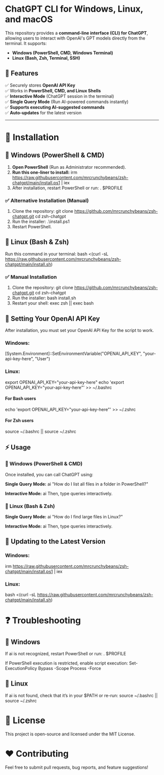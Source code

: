 # ChatGPT CLI for Windows, Linux, and macOS

This repository provides a **command-line interface (CLI) for ChatGPT**, allowing users to interact with OpenAI's GPT models directly from the terminal. It supports:
- **Windows (PowerShell, CMD, Windows Terminal)**
- **Linux (Bash, Zsh, Terminal, SSH)**

## 🚀 Features
✅ Securely stores **OpenAI API Key**  
✅ Works in **PowerShell, CMD, and Linux Shells**  
✅ **Interactive Mode** (ChatGPT session in the terminal)  
✅ **Single Query Mode** (Run AI-powered commands instantly)  
✅ **Supports executing AI-suggested commands**  
✅ **Auto-updates** for the latest version  

---

# 📌 Installation

## 🔹 Windows (PowerShell & CMD)
1. **Open PowerShell** (Run as Administrator recommended).
2. **Run this one-liner to install:**
   irm https://raw.githubusercontent.com/mrcrunchybeans/zsh-chatgpt/main/install.ps1 | iex
3. After installation, restart PowerShell or run:
. $PROFILE

### ✅ Alternative Installation (Manual)
1. Clone the repository:
git clone https://github.com/mrcrunchybeans/zsh-chatgpt.git
cd zsh-chatgpt
2. Run the installer:
.\install.ps1
3. Restart PowerShell.

## 🔹 Linux (Bash & Zsh)
Run this command in your terminal:
bash <(curl -sL https://raw.githubusercontent.com/mrcrunchybeans/zsh-chatgpt/main/install.sh)

### ✅ Manual Installation
1. Clone the repository:
git clone https://github.com/mrcrunchybeans/zsh-chatgpt.git
cd zsh-chatgpt
2. Run the installer:
bash install.sh
3. Restart your shell:
exec zsh || exec bash

## 🔑 Setting Your OpenAI API Key
After installation, you must set your OpenAI API Key for the script to work.

### Windows:
[System.Environment]::SetEnvironmentVariable("OPENAI_API_KEY", "your-api-key-here", "User")

### Linux:
export OPENAI_API_KEY="your-api-key-here"
echo 'export OPENAI_API_KEY="your-api-key-here"' >> ~/.bashrc 
#### For Bash users
echo 'export OPENAI_API_KEY="your-api-key-here"' >> ~/.zshrc   
#### For Zsh users
source ~/.bashrc || source ~/.zshrc


## ⚡ Usage
### 🔹 Windows (PowerShell & CMD)
Once installed, you can call ChatGPT using:

**Single Query Mode:**
ai "How do I list all files in a folder in PowerShell?"

**Interactive Mode:**
ai
Then, type queries interactively.

### 🔹 Linux (Bash & Zsh)
**Single Query Mode:**
ai "How do I find large files in Linux?"

**Interactive Mode:**
ai
Then, type queries interactively.

## 🔄 Updating to the Latest Version
### Windows:
irm https://raw.githubusercontent.com/mrcrunchybeans/zsh-chatgpt/main/install.ps1 | iex

### Linux:
bash <(curl -sL https://raw.githubusercontent.com/mrcrunchybeans/zsh-chatgpt/main/install.sh)

# ❓ Troubleshooting
## 🔹 Windows
If ai is not recognized, restart PowerShell or run:
. $PROFILE

If PowerShell execution is restricted, enable script execution:
Set-ExecutionPolicy Bypass -Scope Process -Force

## 🔹 Linux
If ai is not found, check that it’s in your $PATH or re-run:
source ~/.bashrc || source ~/.zshrc

# 📜 License
This project is open-source and licensed under the MIT License.

# ❤️ Contributing
Feel free to submit pull requests, bug reports, and feature suggestions!
